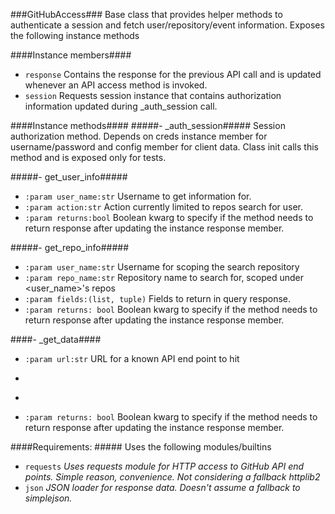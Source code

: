###GitHubAccess###
Base class that provides helper methods to authenticate a session and fetch user/repository/event information. Exposes the following instance methods

####Instance members####
- ```response```
Contains the response for the previous API call and is updated whenever an API access method is invoked.
- ```session```
Requests session instance that contains authorization information updated during _auth_session call.

####Instance methods####
#####- _auth_session#####
Session authorization method. Depends on creds instance member for username/password and config member for client data. Class init calls this method and is exposed only for tests.

#####- get_user_info#####
+ ```:param user_name:str``` Username to get information for.
+ ```:param action:str```    Action currently limited to repos search for user.
+ ```:param returns:bool```  Boolean kwarg to specify if the method needs to return response after updating the instance response member.

#####- get_repo_info#####
+ ```:param user_name:str```        Username for scoping the search repository
+ ```:param repo_name:str```        Repository name to search for, scoped under <user_name>'s repos
+ ```:param fields:(list, tuple)``` Fields to return in query response.
+ ```:param returns: bool```        Boolean kwarg to specify if the method needs to return response after updating the instance response member.

####- _get_data####
+ ```:param url:str```                    URL for a known API end point to hit
+ ```:param method:<HTTP Method string>   ['GET', 'POST', 'PUT', 'HEAD', 'DELETE'] as accepted by the end point.
+ ```:param data:dict                     HTTP Request data as a dictionary. Would be stringified prior to submission.
+ ```:param returns: bool```              Boolean kwarg to specify if the method needs to return response after updating the instance response member.

####Requirements: #####
Uses the following modules/builtins
+ ```requests``` _Uses requests module for HTTP access to GitHub API end points. Simple reason, convenience. Not considering a fallback httplib2_
+ ```json``` _JSON loader for response data. Doesn't assume a fallback to simplejson._
